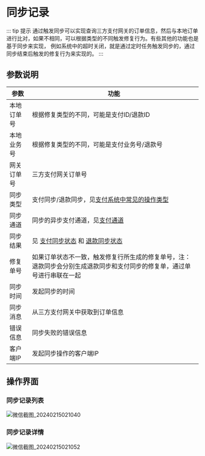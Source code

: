 # 同步记录
::: tip 提示
通过触发同步可以实现查询三方支付网关的订单信息，然后与本地订单进行比对，如果不相同，可以根据类型的不同触发修复行为。有些其他的功能也是基于同步来实现，
例如系统中的超时关闭，就是通过定时任务触发同步的，通过同步结束后触发的修复行为来实现的。
:::
## 参数说明

| 参数    | 功能                                                                                                                                         |
|-------|--------------------------------------------------------------------------------------------------------------------------------------------|
| 本地订单号 | 根据修复类型的不同，可能是支付ID/退款ID                                                                                                                     |
| 本地业务号 | 根据修复类型的不同，可能是支付业务号/退款号                                                                                                                     |
| 网关订单号 | 三方支付网关订单号                                                                                                                                  |
| 同步类型  | 支付同步/退款同步，见[支付系统中常见的操作类型](/single/guides/other/常量和状态表.md#支付系统中常见的操作类型-paymenttypeenum)                                                     |
| 同步通道  | 同步的异步支付通道，见[支付通道](/single/guides/other/常量和状态表.md#支付通道-paychannelenum)                                                                      |
| 同步结果  | 见 [支付同步状态](/single/guides/other/常量和状态表.md#支付同步状态-paysyncstatusenum) 和 [退款同步状态](/single/guides/other/常量和状态表.md#退款同步状态-refundsyncstatusenum) |
| 修复单号  | 如果订单状态不一致，触发修复行所生成的修复单号，注：退款同步会分别生成退款同步和支付同步的修复单，通过单号进行串联在一起                                                                               |
| 同步时间  | 发起同步的时间                                                                                                                                    |
| 同步消息  | 从三方支付网关中获取到订单信息                                                                                                                            |
| 错误信息  | 同步失败的错误信息                                                                                                                                  |        |
| 客户端IP | 发起同步操作的客户端IP                                                                                                                               |


## 操作界面
### 同步记录列表
![微信截图_20240215021040](https://jsd.cdn.zzko.cn/gh/xxm1995/picx-images-hosting@master/daxpay/微信截图_20240215021040.5b625nxobm80.webp)

### 同步记录详情
![微信截图_20240215021052](https://jsd.cdn.zzko.cn/gh/xxm1995/picx-images-hosting@master/daxpay/微信截图_20240215021052.6xwa1m6i7l80.webp)
